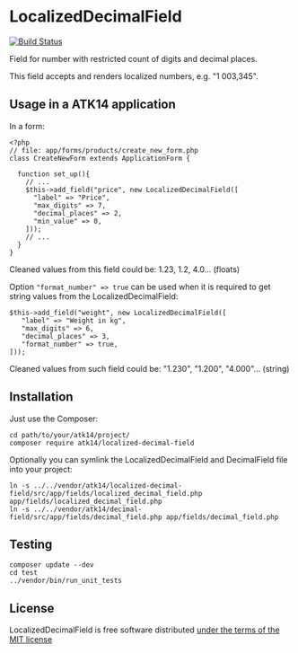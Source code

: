 LocalizedDecimalField
=====================

[![Build Status](https://travis-ci.com/atk14/LocalizedDecimalField.svg?branch=master)](https://travis-ci.com/atk14/LocalizedDecimalField)

Field for number with restricted count of digits and decimal places.

This field accepts and renders localized numbers, e.g. "1 003,345".

Usage in a ATK14 application
----------------------------

In a form:

    <?php
    // file: app/forms/products/create_new_form.php
    class CreateNewForm extends ApplicationForm {

      function set_up(){
        // ...
        $this->add_field("price", new LocalizedDecimalField([
          "label" => "Price",
          "max_digits" => 7,
          "decimal_places" => 2,
          "min_value" => 0,
        ]));
        // ...
      }
    }

Cleaned values from this field could be: 1.23, 1.2, 4.0... (floats)

Option ```"format_number" => true``` can be used when it is required to get string values from the LocalizedDecimalField:

    $this->add_field("weight", new LocalizedDecimalField([
       "label" => "Weight in kg",
       "max_digits" => 6,
       "decimal_places" => 3,
       "format_number" => true,
    ]));

Cleaned values from such field could be: "1.230", "1.200", "4.000"... (string)

Installation
------------

Just use the Composer:

    cd path/to/your/atk14/project/
    composer require atk14/localized-decimal-field

Optionally you can symlink the LocalizedDecimalField and DecimalField file into your project:

    ln -s ../../vendor/atk14/localized-decimal-field/src/app/fields/localized_decimal_field.php app/fields/localized_decimal_field.php
    ln -s ../../vendor/atk14/decimal-field/src/app/fields/decimal_field.php app/fields/decimal_field.php

Testing
-------

    composer update --dev
    cd test
    ../vendor/bin/run_unit_tests

License
-------

LocalizedDecimalField is free software distributed [under the terms of the MIT license](http://www.opensource.org/licenses/mit-license)

[//]: # ( vim: set ts=2 et: )
